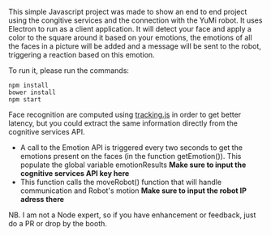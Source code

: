 This simple Javascript project was made to show an end to end project using the congitive services and the connection with the YuMi robot. It uses Electron to run as a client application. It will detect your face and apply a color to the square around it based on your emotions, the emotions of all the faces in a picture will be added and a message will be sent to the robot, triggering a reaction based on this emotion.

To run it, please run the commands:
~~~~
npm install
bower install
npm start 
~~~~

Face recognition are computed using [tracking.js](https://trackingjs.com/) in order to get better latency, but you could extract the same information directly from the cognitive services API. 
* A call to the Emotion API is triggered every two seconds to get the emotions present on the faces (in the function getEmotion()). This populate the global variable emotionResults **Make sure to input the cognitive services API key here**
* This function calls the moveRobot() function that will handle communication and Robot's motion **Make sure to input the robot IP adress there**


NB. I am not a Node expert, so if you have enhancement or feedback, just do a PR or drop by the booth.
